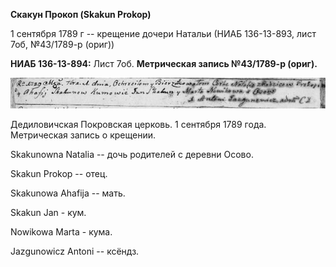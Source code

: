 **Скакун Прокоп (Skakun Prokop)**

1 сентября 1789 г -- крещение дочери Натальи (НИАБ 136-13-893, лист 7об,
№43/1789-р (ориг))

**НИАБ 136-13-894:** Лист 7об. **Метрическая запись №43/1789-р (ориг).**

![](./media/61f953de03d3773013eb1b06c710aff095f89786.png)

Дедиловичская Покровская церковь. 1 сентября 1789 года. Метрическая
запись о крещении.

Skakunowna Natalia -- дочь родителей с деревни Осово.

Skakun Prokop -- отец.

Skakunowa Ahafija -- мать.

Skakun Jan - кум.

Nowikowa Marta - кума.

Jazgunowicz Antoni -- ксёндз.
